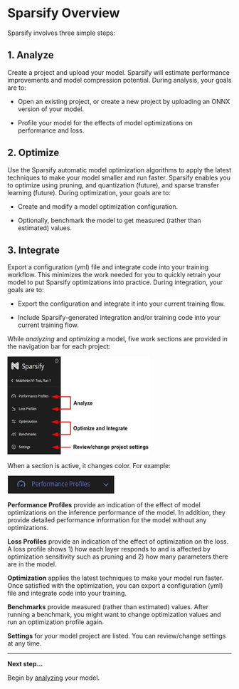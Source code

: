 <!--
Copyright (c) 2021 - present / Neuralmagic, Inc. All Rights Reserved.

Licensed under the Apache License, Version 2.0 (the "License");
you may not use this file except in compliance with the License.
You may obtain a copy of the License at

   http://www.apache.org/licenses/LICENSE-2.0

Unless required by applicable law or agreed to in writing,
software distributed under the License is distributed on an "AS IS" BASIS,
WITHOUT WARRANTIES OR CONDITIONS OF ANY KIND, either express or implied.
See the License for the specific language governing permissions and
limitations under the License.
-->

# Sparsify Overview

Sparsify involves three simple steps:

## 1. Analyze

Create a project and upload your model. Sparsify will estimate performance improvements and model compression potential. During analysis, your goals are to:

- Open an existing project, or create a new project by uploading an ONNX version of your model.

- Profile your model for the effects of model optimizations on performance and loss.

## 2. Optimize

Use the Sparsify automatic model optimization algorithms to apply the latest techniques to make your model smaller and run faster. Sparsify enables you to optimize using pruning, and quantization (future), and sparse transfer learning (future). During optimization, your goals are to:

- Create and modify a model optimization configuration.

- Optionally, benchmark the model to get measured (rather than estimated) values.

## 3. Integrate

Export a configuration (yml) file and integrate code into your training workflow. This minimizes the work needed for you to quickly retrain your model to put Sparsify optimizations into practice. During integration, your goals are to:

- Export the configuration and integrate it into your current training flow.

- Include Sparsify-generated integration and/or training code into your current training flow.

While *analyzing* and *optimizing* a model, five work sections are provided in the navigation bar for each project:

<kbd><img src="images/image_4.jpg" alt="(Navigation bar with sections)" width="320" height="220" /></kbd>

When a section is active, it changes color. For example:

<kbd><img src="images/image_5.jpg" alt="(Active section highlighted in purple)" width="240" height="40" /></kbd>

**Performance Profiles** provide an indication of the effect of model optimizations on the inference performance of the model. In addition, they provide detailed performance information for the model without any optimizations.

**Loss Profiles** provide an indication of the effect of optimization on the loss. A loss profile shows 1) how each layer responds to and is affected by optimization sensitivity such as pruning and 2) how many parameters there are in the model.

**Optimization** applies the latest techniques to make your model run faster. Once satisfied with the optimization, you can export a configuration (yml) file and integrate code into your training.

**Benchmarks** provide measured (rather than estimated) values. After running a benchmark, you might want to change optimization values and run an optimization profile again.

**Settings** for your model project are listed. You can review/change settings at any time.

---
**Next step...**

Begin by [analyzing](https://docs.neuralmagic.com/sparsify/source/userguide/04-analyze.html) your model.
